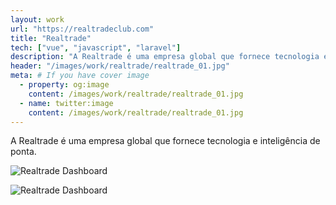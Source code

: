 ```yaml
---
layout: work
url: "https://realtradeclub.com"
title: "Realtrade"
tech: ["vue", "javascript", "laravel"]
description: "A Realtrade é uma empresa global que fornece tecnologia e inteligência de ponta. Nossa missão é oferecer a melhor experiência em serviços de negociação e arbitragem de criptomoedas, com características únicas que proporcionam total segurança e controle de custódia de capital de terceiros. Adotamos a transparência como o principal pilar para orientar todas as nossas ações e priorizamos a excelência na prestação de serviços."
header: "/images/work/realtrade/realtrade_01.jpg"
meta: # If you have cover image
  - property: og:image
    content: /images/work/realtrade/realtrade_01.jpg
  - name: twitter:image
    content: /images/work/realtrade/realtrade_01.jpg
---
```


<span>A Realtrade é uma empresa global que fornece tecnologia e inteligência de ponta.</span>


![Realtrade Dashboard](/images/work/realtrade/realtrade_02.jpg)

![Realtrade Dashboard](/images/work/realtrade/realtrade_03.jpg)
